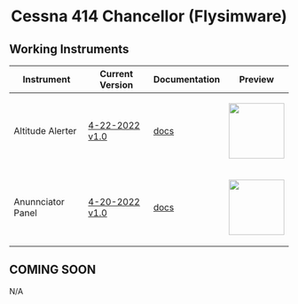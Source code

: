 <!-- PROJECT LOGO -->
<p align="center">
  <h1 align="center">Cessna 414 Chancellor (Flysimware)</h1>
</p>


<!-- ABOUT THE PROJECT -->
## Working Instruments

Instrument | Current Version | Documentation | Preview
-------------|-----------------|--------------|--------------
Altitude Alerter | [4-22-2022 v1.0](https://github.com/Simstrumentation/Air-Manager/blob/main/Instruments/Cessna_414/Altitude_Alerter/Cessna%20414%20(FSW)%20-%20Altitude%20Alerter.siff?raw=true) | [docs](https://github.com/Simstrumentation/Air-Manager/tree/main/Instruments/Cessna_414/Altitude_Alerter) | <p align="center"><img src="https://github.com/Simstrumentation/Air-Manager/blob/main/Instruments/Cessna_414/Altitude_Alerter/38f68ff2-0bb6-429b-b477-d17ffbf9cc80/preview.png" width="100">
Anunnciator Panel | [4-20-2022 v1.0](https://github.com/Simstrumentation/Air-Manager/blob/main/Instruments/Cessna_414/Annunciator_Panel/Cessna%20414%20(FSW)%20-%20Annunciator%20Panel.siff?raw=true) | [docs](https://github.com/Simstrumentation/Air-Manager/tree/main/Instruments/Cessna_414/Annunciator_Panel) | <p align="center"><img src="https://github.com/Simstrumentation/Air-Manager/blob/main/Instruments/Cessna_414/Annunciator_Panel/69b62654-ce93-4164-aac1-4eab81a6a77f/preview.png?raw=true?raw=true" width="100">

## COMING SOON
N/A










